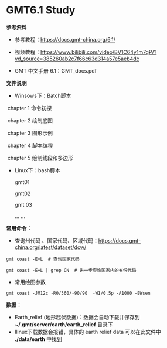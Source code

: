 # GMT6.1 Study

**参考资料**

- 参考教程：https://docs.gmt-china.org/6.1/

- 视频教程：https://www.bilibili.com/video/BV1C64y1m7qP/?vd_source=385260ab2c7f66c63d314a57e5aeb4dc
- GMT 中文手册 6.1：GMT_docs.pdf



**文件说明**

- Winsows下：Batch脚本

​	chapter 1 命令初探

​	chapter 2 绘制底图

​	chapter 3 图形示例

​	chapter 4 脚本编程

​	chapter 5 绘制线段和多边形

- Linux下：bash脚本 

  gmt01

  gmt02

  gmt 03

  ... ...



**常用命令：**

- 查询州代码 、国家代码、区域代码：https://docs.gmt-china.org/latest/dataset/dcw/

```shell
gmt coast -E+L  # 查询国家代码

gmt coast -E+L | grep CN  # 进一步查询国家内的省份代码
```

- 常用绘图参数 

```shell
gmt coast -JM12c -R0/360/-90/90  -W1/0.5p -A1000 -BWsen
```



**数据：**

- Earth_relief (地形起伏数据)：数据会自动下载并保存到 **~/.gmt/server/earth/earth_relief** 目录下
- llinux下载数据会报错，具体的 earth relief data 可以在此文件中  **./data/earth**  中找到
